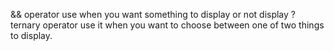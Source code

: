 && operator use when you want something to display or not display
? ternary operator use it when you want to choose between one of two things to display.
